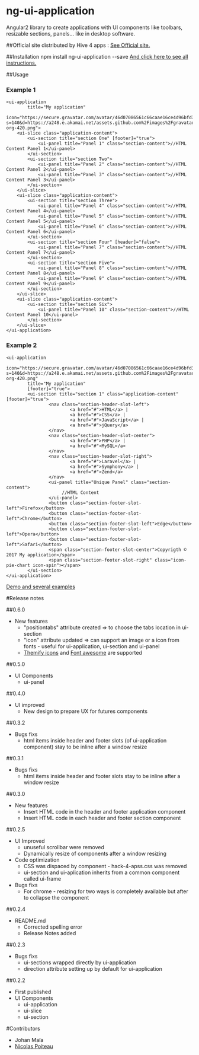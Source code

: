 # ng-ui-application
Angular2 library to create applications with UI components like toolbars, resizable sections, panels... like in desktop software.

##Official site
distributed by Hive 4 apps :
[See Official site.](http://hive-4-apps.org/ng-ui-application)

##Installation
    npm install ng-ui-application --save
[And click here to see all instructions.](http://hive-4-apps.org/ng-ui-application/how-to-install-ng-ui-application)

##Usage
### Example 1  
    <ui-application 
            title="My application" 
            icon="https://secure.gravatar.com/avatar/46d07086561c66caae16ce4d96bfd345?s=140&d=https://a248.e.akamai.net/assets.github.com%2Fimages%2Fgravatars%2Fgravatar-org-420.png">
        <ui-slice class="application-content">
            <ui-section title="section One" [footer]="true">
                <ui-panel title="Panel 1" class="section-content">//HTML Content Panel 1</ui-panel>
            </ui-section>
            <ui-section title="section Two">
                <ui-panel title="Panel 2" class="section-content">//HTML Content Panel 2</ui-panel>
                <ui-panel title="Panel 3" class="section-content">//HTML Content Panel 3</ui-panel>
            </ui-section>
        </ui-slice>
        <ui-slice class="application-content">
            <ui-section title="section Three">
                <ui-panel title="Panel 4" class="section-content">//HTML Content Panel 4</ui-panel>
                <ui-panel title="Panel 5" class="section-content">//HTML Content Panel 5</ui-panel>
                <ui-panel title="Panel 6" class="section-content">//HTML Content Panel 6</ui-panel>
            </ui-section>
            <ui-section title="section Four" [header]="false">
                <ui-panel title="Panel 7" class="section-content">//HTML Content Panel 7</ui-panel>
            </ui-section>
            <ui-section title="section Five">
                <ui-panel title="Panel 8" class="section-content">//HTML Content Panel 8</ui-panel>
                <ui-panel title="Panel 9" class="section-content">//HTML Content Panel 9</ui-panel>
            </ui-section>
        </ui-slice>   
        <ui-slice class="application-content">
            <ui-section title="section Six">
                <ui-panel title="Panel 10" class="section-content">//HTML Content Panel 10</ui-panel>
            </ui-section>
        </ui-slice>
    </ui-application>
### Example 2
    <ui-application 
            icon="https://secure.gravatar.com/avatar/46d07086561c66caae16ce4d96bfd345?s=140&d=https://a248.e.akamai.net/assets.github.com%2Fimages%2Fgravatars%2Fgravatar-org-420.png"
            title="My application"
            [footer]="true">
            <ui-section title="section 1" class="application-content" [footer]="true">
                    <nav class="section-header-slot-left">
                            <a href="#">HTML</a> |
                            <a href="#">CSS</a> |
                            <a href="#">JavaScript</a> |
                            <a href="#">jQuery</a>
                    </nav>
                    <nav class="section-header-slot-center">
                            <a href="#">PHP</a> |
                            <a href="#">MySQL</a>
                    </nav>
                    <nav class="section-header-slot-right">
                            <a href="#">Laravel</a> |
                            <a href="#">Symphony</a> |
                            <a href="#">Zend</a>
                    </nav>
                    <ui-panel title="Unique Panel" class="section-content">
                         //HTML Content   
                    </ui-panel>
                    <button class="section-footer-slot-left">Firefox</button>
                    <button class="section-footer-slot-left">Chrome</button>
                    <button class="section-footer-slot-left">Edge</button>
                    <button class="section-footer-slot-left">Opera</button>
                    <button class="section-footer-slot-left">Safari</button>
                    <span class="section-footer-slot-center">Copyrigth © 2017 My application</span>
                    <span class="section-footer-slot-right" class="icon-pie-chart icon-spin"></span>    
            </ui-section>
    </ui-application>

[Demo and several examples](http://hive-4-apps.org/ng-ui-application/demo)

#Release notes

##0.6.0
* New features
    * "positiontabs" attribute created => to choose the tabs location in ui-section
    * "icon" attribute updated => can support an image or a icon from fonts - useful for ui-application, ui-section and ui-panel
    * [Themify icons](https://themify.me/themify-icons) and [Font awesome](http://fontawesome.io/icons/) are supported 

##0.5.0
* UI Components
    * ui-panel

##0.4.0
* UI improved
    * New design to prepare UX for futures components

##0.3.2
* Bugs fixs
  * html items inside header and footer slots (of ui-application component) stay to be inline after a window resize



##0.3.1
* Bugs fixs
  * html items inside header and footer slots stay to be inline after a window resize

##0.3.0
* New features
  * Insert HTML code in the header and footer application component
  * Insert HTML code in each header and footer section component

##0.2.5
* UI Improved
  * unuseful scrollbar were removed
  * Dynamically resize of components after a window resizing
* Code optimization
  * CSS was dispaced by component - hack-4-apss.css was removed
  * ui-section and ui-aplication inherits from a common component called ui-frame
* Bugs fixs
  * For chrome - resizing for two ways is completely available but after to collapse the component

##0.2.4
* README.md
  * Corrected spelling error
  * Release Notes added

##0.2.3
* Bugs fixs
  * ui-sections wrapped directly by ui-application
  * direction attribute setting up by default for ui-application

##0.2.2
* First published
* UI Components
  * ui-application
  * ui-slice
  * ui-section

#Contributors

* Johan Maïa
* [Nicolas Poiteau](http://www.nico-webmaster.fr/)
